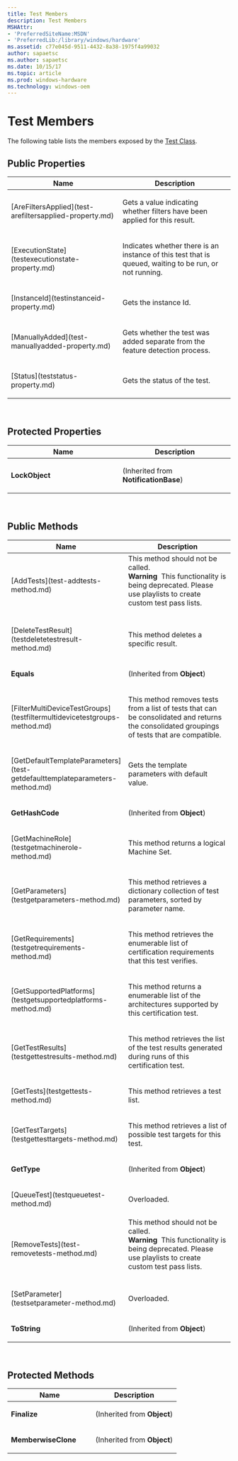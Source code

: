 ```yaml
---
title: Test Members
description: Test Members
MSHAttr:
- 'PreferredSiteName:MSDN'
- 'PreferredLib:/library/windows/hardware'
ms.assetid: c77e045d-9511-4432-8a38-1975f4a99032
author: sapaetsc
ms.author: sapaetsc
ms.date: 10/15/17
ms.topic: article
ms.prod: windows-hardware
ms.technology: windows-oem
---
```


# Test Members


The following table lists the members exposed by the [Test Class](test-class.md).

## <span id="Public_Properties"></span><span id="public_properties"></span><span id="PUBLIC_PROPERTIES"></span>Public Properties


<table>
<colgroup>
<col width="50%" />
<col width="50%" />
</colgroup>
<thead>
<tr class="header">
<th>Name</th>
<th>Description</th>
</tr>
</thead>
<tbody>
<tr class="odd">
<td><p>[AreFiltersApplied](test-arefiltersapplied-property.md)</p></td>
<td><p>Gets a value indicating whether filters have been applied for this result.</p></td>
</tr>
<tr class="even">
<td><p>[ExecutionState](testexecutionstate-property.md)</p></td>
<td><p>Indicates whether there is an instance of this test that is queued, waiting to be run, or not running.</p></td>
</tr>
<tr class="odd">
<td><p>[InstanceId](testinstanceid-property.md)</p></td>
<td><p>Gets the instance Id.</p></td>
</tr>
<tr class="even">
<td><p>[ManuallyAdded](test-manuallyadded-property.md)</p></td>
<td><p>Gets whether the test was added separate from the feature detection process.</p></td>
</tr>
<tr class="odd">
<td><p>[Status](teststatus-property.md)</p></td>
<td><p>Gets the status of the test.</p></td>
</tr>
</tbody>
</table>

 

## <span id="Protected_Properties"></span><span id="protected_properties"></span><span id="PROTECTED_PROPERTIES"></span>Protected Properties


<table>
<colgroup>
<col width="50%" />
<col width="50%" />
</colgroup>
<thead>
<tr class="header">
<th>Name</th>
<th>Description</th>
</tr>
</thead>
<tbody>
<tr class="odd">
<td><p><strong>LockObject</strong></p></td>
<td><p>(Inherited from <strong>NotificationBase</strong>)</p></td>
</tr>
</tbody>
</table>

 

## <span id="Public_Methods"></span><span id="public_methods"></span><span id="PUBLIC_METHODS"></span>Public Methods


<table>
<colgroup>
<col width="50%" />
<col width="50%" />
</colgroup>
<thead>
<tr class="header">
<th>Name</th>
<th>Description</th>
</tr>
</thead>
<tbody>
<tr class="odd">
<td><p>[AddTests](test-addtests-method.md)</p></td>
<td>This method should not be called.
<div class="alert">
<strong>Warning</strong>  This functionality is being deprecated. Please use playlists to create custom test pass lists.
</div>
<div>
 
</div></td>
</tr>
<tr class="even">
<td><p>[DeleteTestResult](testdeletetestresult-method.md)</p></td>
<td><p>This method deletes a specific result.</p></td>
</tr>
<tr class="odd">
<td><p><strong>Equals</strong></p></td>
<td><p>(Inherited from <strong>Object</strong>)</p></td>
</tr>
<tr class="even">
<td><p>[FilterMultiDeviceTestGroups](testfiltermultidevicetestgroups-method.md)</p></td>
<td><p>This method removes tests from a list of tests that can be consolidated and returns the consolidated groupings of tests that are compatible.</p></td>
</tr>
<tr class="odd">
<td><p>[GetDefaultTemplateParameters](test-getdefaulttemplateparameters-method.md)</p></td>
<td><p>Gets the template parameters with default value.</p></td>
</tr>
<tr class="even">
<td><p><strong>GetHashCode</strong></p></td>
<td><p>(Inherited from <strong>Object</strong>)</p></td>
</tr>
<tr class="odd">
<td><p>[GetMachineRole](testgetmachinerole-method.md)</p></td>
<td><p>This method returns a logical Machine Set.</p></td>
</tr>
<tr class="even">
<td><p>[GetParameters](testgetparameters-method.md)</p></td>
<td><p>This method retrieves a dictionary collection of test parameters, sorted by parameter name.</p></td>
</tr>
<tr class="odd">
<td><p>[GetRequirements](testgetrequirements-method.md)</p></td>
<td><p>This method retrieves the enumerable list of certification requirements that this test verifies.</p></td>
</tr>
<tr class="even">
<td><p>[GetSupportedPlatforms](testgetsupportedplatforms-method.md)</p></td>
<td><p>This method returns a enumerable list of the architectures supported by this certification test.</p></td>
</tr>
<tr class="odd">
<td><p>[GetTestResults](testgettestresults-method.md)</p></td>
<td><p>This method retrieves the list of the test results generated during runs of this certification test.</p></td>
</tr>
<tr class="even">
<td><p>[GetTests](testgettests-method.md)</p></td>
<td><p>This method retrieves a test list.</p></td>
</tr>
<tr class="odd">
<td><p>[GetTestTargets](testgettesttargets-method.md)</p></td>
<td><p>This method retrieves a list of possible test targets for this test.</p></td>
</tr>
<tr class="even">
<td><p><strong>GetType</strong></p></td>
<td><p>(Inherited from <strong>Object</strong>)</p></td>
</tr>
<tr class="odd">
<td><p>[QueueTest](testqueuetest-method.md)</p></td>
<td><p>Overloaded.</p></td>
</tr>
<tr class="even">
<td><p>[RemoveTests](test-removetests-method.md)</p></td>
<td>This method should not be called.
<div class="alert">
<strong>Warning</strong>  This functionality is being deprecated. Please use playlists to create custom test pass lists.
</div>
<div>
 
</div></td>
</tr>
<tr class="odd">
<td><p>[SetParameter](testsetparameter-method.md)</p></td>
<td><p>Overloaded.</p></td>
</tr>
<tr class="even">
<td><p><strong>ToString</strong></p></td>
<td><p>(Inherited from <strong>Object</strong>)</p></td>
</tr>
</tbody>
</table>

 

## <span id="Protected_Methods"></span><span id="protected_methods"></span><span id="PROTECTED_METHODS"></span>Protected Methods


<table>
<colgroup>
<col width="50%" />
<col width="50%" />
</colgroup>
<thead>
<tr class="header">
<th>Name</th>
<th>Description</th>
</tr>
</thead>
<tbody>
<tr class="odd">
<td><p><strong>Finalize</strong></p></td>
<td><p>(Inherited from <strong>Object</strong>)</p></td>
</tr>
<tr class="even">
<td><p><strong>MemberwiseClone</strong></p></td>
<td><p>(Inherited from <strong>Object</strong>)</p></td>
</tr>
</tbody>
</table>

 

 

 






